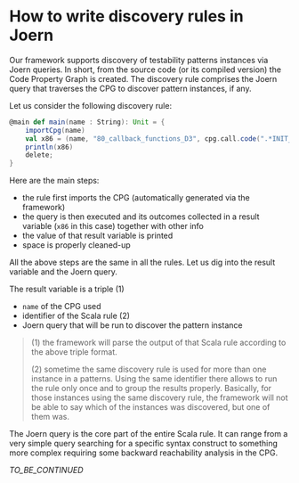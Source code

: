 # How to write discovery rules in Joern

Our framework supports discovery of testability patterns instances via Joern queries. In short, 
from the source code (or its compiled version) the Code Property Graph is created. The discovery 
rule comprises the Joern query that traverses the CPG to discover pattern instances, if any.

Let us consider the following discovery rule:
```scala
@main def main(name : String): Unit = {
    importCpg(name)
    val x86 = (name, "80_callback_functions_D3", cpg.call.code(".*INIT_USER_CALL.*call_user_func.*").reachableBy(cpg.call.code(".*CONCAT.*string.*")).location.toJson);
    println(x86)
    delete;
} 
```

Here are the main steps:
- the rule first imports the CPG (automatically generated via the framework) 
- the query is then executed and its outcomes collected in a result variable (`x86` in this case) together with other info
- the value of that result variable is printed
- space is properly cleaned-up

All the above steps are the same in all the rules. Let us dig into the result variable and the Joern query.

The result variable is a triple (1)
- `name` of the CPG used
- identifier of the Scala rule (2)
- Joern query that will be run to discover the pattern instance

> (1) the framework will parse the output of that Scala rule according to the above triple format.
> 
> (2) sometime the same discovery rule is used for more than one instance in a patterns. Using the same identifier there allows to run the rule only once and to group the results properly. Basically, for those instances using the same discovery rule, the framework will not be able to say which of the instances was discovered, but one of them was.    

The Joern query is the core part of the entire Scala rule. It can range from a very simple query searching for a specific syntax construct to something more complex requiring some backward reachability analysis in the CPG.

_TO_BE_CONTINUED_